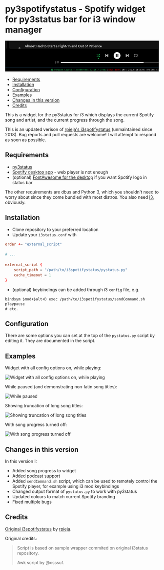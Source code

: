 # py3spotifystatus - Spotify widget for py3status bar for i3 window manager

![The widget in operation](./res/banner.png)

- [Requirements](#requirements)
- [Installation](#installation)
- [Configuration](#configuration)
- [Examples](#examples)
- [Changes in this version](#changes-in-this-version)
- [Credits](#credits)

This is a widget for the py3status for i3 which displays the current Spotify song and artist, and the current progress through the song.

This is an updated verison of [rpieja's i3spotifystatus](https://github.com/rpieja/i3spotifystatus) (unmaintained since 2018). Bug reports and pull requests are welcome! I will attempt to respond as soon as possible.

## Requirements

* [py3status](https://py3status.readthedocs.io/en/latest/user-guide/installation/)
* [Spotify desktop app](https://www.spotify.com/us/download/linux/) - web player is not enough
* (optional) [FontAwesome for the desktop](https://fontawesome.com/download) if you want Spotify logo in status bar

The other requirements are dbus and Python 3, which you shouldn't need to worry about since they come bundled with most distros. You also need [i3](https://i3wm.org), obviously.

## Installation

* Clone repository to your preferred location
* Update your `i3status.conf` with
```conf
order += "external_script"

# ...

external_script {
    script_path = "/path/to/i3spotifystatus/pystatus.py"
    cache_timeout = 1
}
```
* (optional) keybindings can be added through i3 `config` file, e.g.
```
bindsym $mod+$alt+D exec /path/to/i3spotifystatus/sendCommand.sh playpause
# etc.
```

## Configuration

There are some options you can set at the top of the `pystatus.py` script by editing it. They are documented in the script.

## Examples

Widget with all config options on, while playing:

![Widget with all config options on, while playing](./res/1.png)

While paused (and demonstrating non-latin song titles):

![While paused](./res/2.png)

Showing truncation of long song titles:

![Showing truncation of long song titles](./res/3.png)

With song progress turned off:

![With song progress turned off](./res/4.png)

## Changes in this version

In this version I:

* Added song progress to widget
* Added podcast support
* Added `sendCommand.sh` script, which can be used to remotely control the Spotify player, for example using i3 mod keybindings
* Changed output format of `pystatus.py` to work with py3status
* Updated colours to match current Spotify branding
* Fixed multiple bugs

## Credits

[Original i3spotifystatus](https://github.com/rpieja/i3spotifystatus) by [rpieja](https://github.com/rpieja).

Original credits:

>Script is based on sample wrapper commited on original i3status repository.
>
>Awk script by @csssuf.


